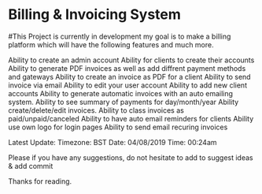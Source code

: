 # Billing & Invoicing System

#This Project is currently in development my goal is to make a billing platform which will have the following features and much more.

Ability to create an admin account
Ability for clients to create their accounts
Ability to generate PDF invoices as well as add diffrent payment methods and gateways 
Ability to create an invoice as PDF for a client
Ability to send invoice via email
Ability to edit your user account
Ability to add new client accounts
Ability to generate automatic invoices with an auto emailing system.
Ability to see summary of payments for day/month/year
Ability create/delete/edit invoices.
Ability to class invoices as paid/unpaid/canceled
Ability to have auto email reminders for clients
Ability use own logo for login pages
Ability to send email recuring invoices

Latest Update:
Timezone: BST
Date: 04/08/2019 
Time: 00:24am

Please if you have any suggestions, do not hesitate to add to suggest ideas & add commit

Thanks for reading.
